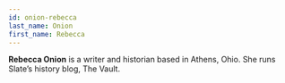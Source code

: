 ```yaml
---
id: onion-rebecca
last_name: Onion
first_name: Rebecca
---
```

**Rebecca Onion** is a writer and historian based in Athens, Ohio. She runs Slate’s history blog, The Vault.